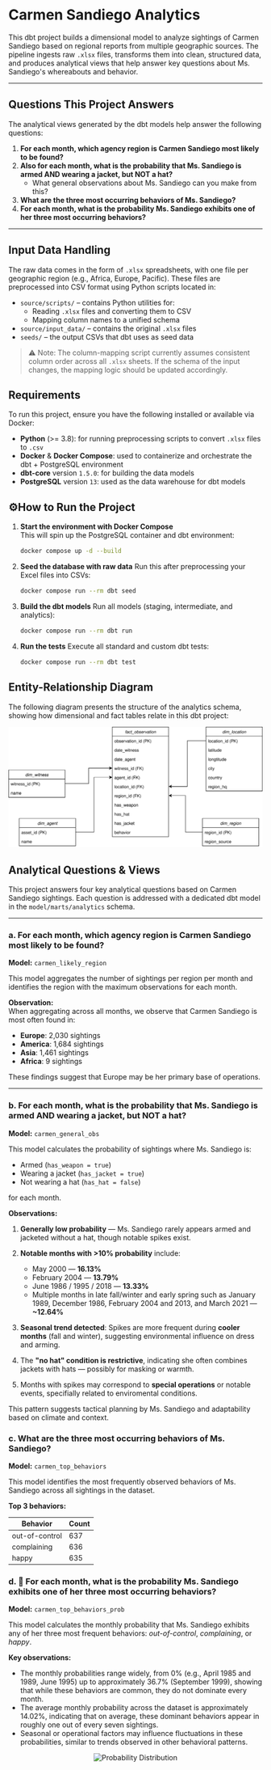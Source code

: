 # Carmen Sandiego Analytics

This dbt project builds a dimensional model to analyze sightings of Carmen Sandiego based on regional reports from multiple geographic sources. 
The pipeline ingests raw `.xlsx` files, transforms them into clean, structured data, and produces analytical views that help answer key questions about Ms. Sandiego's whereabouts and behavior.

---

## Questions This Project Answers

The analytical views generated by the dbt models help answer the following questions:

1. **For each month, which agency region is Carmen Sandiego most likely to be found?**  
2. **Also for each month, what is the probability that Ms. Sandiego is armed AND wearing a jacket, but NOT a hat?**
    * What general observations about Ms. Sandiego can you make from this? 
4. **What are the three most occurring behaviors of Ms. Sandiego?**  
5. **For each month, what is the probability Ms. Sandiego exhibits one of her three most occurring behaviors?**

---

## Input Data Handling

The raw data comes in the form of `.xlsx` spreadsheets, with one file per geographic region (e.g., Africa, Europe, Pacific). These files are preprocessed into CSV format using Python scripts located in:

- `source/scripts/` – contains Python utilities for:
  - Reading `.xlsx` files and converting them to CSV
  - Mapping column names to a unified schema  
- `source/input_data/` – contains the original `.xlsx` files  
- `seeds/` – the output CSVs that dbt uses as seed data

> ⚠️ Note: The column-mapping script currently assumes consistent column order across all `.xlsx` sheets. If the schema of the input changes, the mapping logic should be updated accordingly.

## Requirements

To run this project, ensure you have the following installed or available via Docker:

- **Python** (>= 3.8): for running preprocessing scripts to convert `.xlsx` files to `.csv`
- **Docker** & **Docker Compose**: used to containerize and orchestrate the dbt + PostgreSQL environment
- **dbt-core** version `1.5.0`: for building the data models
- **PostgreSQL** version `13`: used as the data warehouse for dbt models

## ⚙How to Run the Project

1. **Start the environment with Docker Compose**  
   This will spin up the PostgreSQL container and dbt environment:
   ```bash
   docker compose up -d --build
   ```
2. **Seed the database with raw data**
   Run this after preprocessing your Excel files into CSVs:
   ```bash
   docker compose run --rm dbt seed
   ```
3. **Build the dbt models**
   Run all models (staging, intermediate, and analytics):
   ```bash
   docker compose run --rm dbt run
   ```
4. **Run the tests**
   Execute all standard and custom dbt tests:
   ```bash
   docker compose run --rm dbt test
   ```
## Entity-Relationship Diagram

The following diagram presents the structure of the analytics schema, showing how dimensional and fact tables relate in this dbt project:

<p align="center">
  <img src="images/analytics_schema.drawio.svg" alt="Analytics Schema Diagram">
</p>

## Analytical Questions & Views

This project answers four key analytical questions based on Carmen Sandiego sightings. 
Each question is addressed with a dedicated dbt model in the `model/marts/analytics` schema.

---

### a. For each month, which agency region is Carmen Sandiego most likely to be found?

**Model:** `carmen_likely_region`

This model aggregates the number of sightings per region per month and identifies the region with the maximum observations for each month.

**Observation:**  
When aggregating across all months, we observe that Carmen Sandiego is most often found in:

- **Europe**: 2,030 sightings  
- **America**: 1,684 sightings  
- **Asia**: 1,461 sightings  
- **Africa**: 9 sightings  

These findings suggest that Europe may be her primary base of operations.

---

### b. For each month, what is the probability that Ms. Sandiego is armed AND wearing a jacket, but NOT a hat?

**Model:** `carmen_general_obs`

This model calculates the probability of sightings where Ms. Sandiego is:

- Armed (`has_weapon = true`)
- Wearing a jacket (`has_jacket = true`)
- Not wearing a hat (`has_hat = false`)

for each month.

**Observations:**

1. **Generally low probability** — Ms. Sandiego rarely appears armed and jacketed without a hat, though notable spikes exist.
2. **Notable months with >10% probability** include:
   - May 2000 — **16.13%**
   - February 2004 — **13.79%**
   - June 1986 / 1995 / 2018 — **13.33%**
   - Multiple months in late fall/winter and early spring such as January 1989, December 1986, February 2004 and 2013, and March 2021 — **~12.64%**

3. **Seasonal trend detected**: Spikes are more frequent during **cooler months** (fall and winter), suggesting environmental influence on dress and arming.
4. The **"no hat" condition is restrictive**, indicating she often combines jackets with hats — possibly for masking or warmth.
5. Months with spikes may correspond to **special operations** or notable events, specifially related to enviromental conditions.

This pattern suggests tactical planning by Ms. Sandiego and adaptability based on climate and context.

### c. What are the three most occurring behaviors of Ms. Sandiego?

**Model:** `carmen_top_behaviors`

This model identifies the most frequently observed behaviors of Ms. Sandiego across all sightings in the dataset.

**Top 3 behaviors:**

| Behavior         | Count |
|------------------|-------|
| out-of-control   | 637   |
| complaining      | 636   |
| happy            | 635   |

### d. 📅 For each month, what is the probability Ms. Sandiego exhibits one of her three most occurring behaviors?

**Model:** `carmen_top_behaviors_prob`

This model calculates the monthly probability that Ms. Sandiego exhibits any of her three most frequent behaviors: *out-of-control*, *complaining*, or *happy*.

**Key observations:**

- The monthly probabilities range widely, from 0% (e.g., April 1985 and 1989, June 1995) up to approximately 36.7% (September 1999), showing that while these behaviors are common, they do not dominate every month.
- The average monthly probability across the dataset is approximately 14.02%, indicating that on average, these dominant behaviors appear in roughly one out of every seven sightings.
- Seasonal or operational factors may influence fluctuations in these probabilities, similar to trends observed in other behavioral patterns.
<p align="center">
  <img src="graph_visualiser-1752604122412.png" alt="Probability Distribution">
</p>
